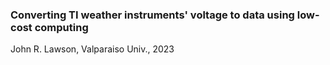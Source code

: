 ### Converting TI weather instruments' voltage to data using low-cost computing
John R. Lawson, Valparaiso Univ., 2023